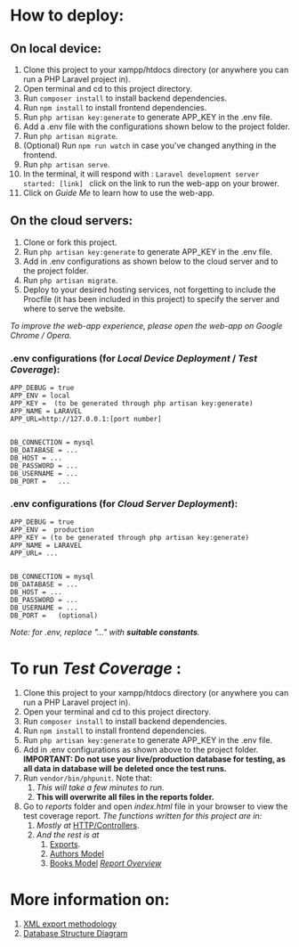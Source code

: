 # How to deploy: 
## On local device:
1. Clone this project to your xampp/htdocs directory (or anywhere you can run a PHP Laravel project in).
2. Open terminal and cd to this project directory. 
3. Run `composer install` to install backend dependencies.
4. Run `npm install` to install frontend dependencies.
5. Run `php artisan key:generate` to generate APP_KEY in the .env file.
6. Add a .env file with the configurations shown below to the project folder.
7. Run `php artisan migrate`.
8. (Optional) Run `npm run watch` in case you've changed anything in the frontend.
8. Run `php artisan serve`.
9. In the terminal, it will respond with : `Laravel development server started: [link] ` click on the link to run the web-app on your brower.
10. Click on *Guide Me* to learn how to use the web-app.

## On the cloud servers: 
1. Clone or fork this project. 
2. Run  `php artisan key:generate` to generate APP_KEY in the .env file.
3. Add in .env configurations as shown below to the cloud server and to the project folder.
4. Run  `php artisan migrate`. 
5. Deploy to your desired hosting services, not forgetting to include the Procfile (it has been included in this project) to specify the server and where to serve the website.

*To improve the web-app experience, please open the web-app on Google Chrome / Opera.*

### .env configurations (for *Local Device Deployment* / *Test Coverage*):
```
APP_DEBUG = true
APP_ENV = local 
APP_KEY =  (to be generated through php artisan key:generate)
APP_NAME = LARAVEL
APP_URL=http://127.0.0.1:[port number]


DB_CONNECTION = mysql
DB_DATABASE = ...
DB_HOST = ...
DB_PASSWORD = ...
DB_USERNAME = ...
DB_PORT =   ...
```
### .env configurations (for *Cloud Server Deployment*):
```
APP_DEBUG = true
APP_ENV =  production
APP_KEY = (to be generated through php artisan key:generate)
APP_NAME = LARAVEL
APP_URL= ...


DB_CONNECTION = mysql
DB_DATABASE = ...
DB_HOST = ...
DB_PASSWORD = ...
DB_USERNAME = ...
DB_PORT =   (optional)
```
*Note: for .env, replace  "..." with __suitable constants__.*

# To run *Test Coverage* : 
1. Clone this project to your xampp/htdocs directory (or anywhere you can run a PHP Laravel project in).
2. Open your terminal and cd to this project directory.
3. Run `composer install` to install backend dependencies.
4. Run `npm install` to install frontend dependencies.
5. Run  `php artisan key:generate` to generate APP_KEY in the .env file.
6. Add in .env configurations as shown above to the project folder. __IMPORTANT: Do not use your live/production database for testing, as all data in database will be deleted once the test runs.__
7. Run `vendor/bin/phpunit`. Note that:
    1. *This will take a few minutes to run.*
    2. __This will overwrite all files in the reports folder.__
8. Go to *reports* folder and open *index.html* file in your browser to view the test coverage report. _The functions written for this project are in:_
    1. _Mostly at_ [HTTP/Controllers](report/Http/Controllers/index.html).
    2. _And the rest is at_ 
        1. [Exports](report/Exports/index.html).
        2. [Authors Model](report/Authors.php.html)
        3. [Books Model](report/Books.php.html)
_[Report Overview](report/index.html)_

# More information on: 
1. [XML export methodology](documentation/XMLExport.md)
2. [Database Structure Diagram](documentation/DBStructure.md)